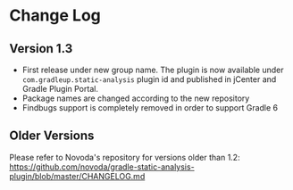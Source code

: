 Change Log
==========

Version 1.3
-----------

- First release under new group name. The plugin is now available under 
`com.gradleup.static-analysis` plugin id and published in jCenter and Gradle Plugin Portal.
- Package names are changed according to the new repository
- Findbugs support is completely removed in order to support Gradle 6

Older Versions
-------------

Please refer to Novoda's repository for versions older than 1.2: https://github.com/novoda/gradle-static-analysis-plugin/blob/master/CHANGELOG.md
